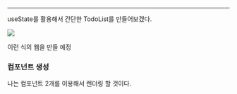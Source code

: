 
---

useState를 활용해서 간단한 TodoList를 만들어보겠다.

![](https://i.imgur.com/rCzGK30.png)

이런 식의 웹을 만들 예정

### 컴포넌트 생성

나는 컴포넌트 2개를 이용해서 렌더링 할 것이다.


